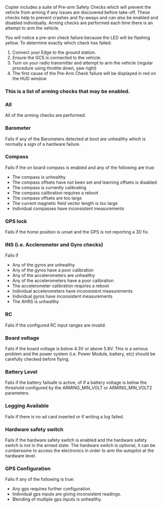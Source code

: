 Copter includes a suite of Pre-arm Safety Checks which will prevent the vehicle from arming if any issues are discovered
before take-off. These checks help to prevent crashes and fly-aways and can also be enabled and disabled individually.
Arming checks are performed each time there is an attempt to arm the vehicle.

You will notice a pre-arm check failure because the LED will be flashing yellow.
To determine exactly which check has failed:

1. Connect your Edge to the ground station.
2. Ensure the GCS is connected to the vehicle.
3. Turn on your radio transmitter and attempt to arm the vehicle (regular procedure using throttle down, yaw right)
4. The first cause of the Pre-Arm Check failure will be displayed in red on the HUD window


### This is a list of arming checks that may be enabled.


### All

All of the arming checks are performed.


### Barometer

Fails if any of the Barometers detected at boot are unhealthy which is normally a sign of a hardware failure.


### Compass

Fails if the on board compass is enabled and any of the following are true:

* The compass is unhealthy
* The compass offsets have not been set and learning offsets is disabled
* The compass is currently calibrating
* The compass calibration requires a reboot
* The compass offsets are too large
* The current magnetic field vector length is too large
* Individual compasses have inconsistent measurements


### GPS lock

Fails if the home position is unset and the GPS is not reporting a 3D fix.


### INS (i.e. Acclerometer and Gyro checks)

Fails if

* Any of the gyros are unhealthy
* Any of the gyros have a poor calibration
* Any of the accelerometers are unhealthy
* Any of the accelerometers have a poor calibration
* The accelerometer calibration requires a reboot
* Individual accelerometers have inconsistent measurements
* Individual gyros have inconsistent measurements
* The AHRS is unhealthy

### RC

Fails if the configured RC input ranges are invalid.


### Board voltage

Fails if the board voltage is below 4.3V or above 5.8V. This is a serious problem and the power system 
(i.e. Power Module, battery, etc) should be carefully checked before flying.

### Battery Level

Fails if the battery failsafe is active, of if a battery voltage is below the threshold configured by the
ARMING_MIN_VOLT or ARMING_MIN_VOLT2 parameters.


### Logging Available

Fails if there is no sd card inserted or if writing a log failed.


### Hardware safety switch

Fails if the hardware safety switch is enabled and the hardware safety switch is not in the armed state. The hardware
switch is optional, it can be cumbersome to access the electronics in order to arm the autopilot at the hardware level.


### GPS Configuration

Fails if any of the following is true:

* Any gps requires further configuration.
* Individual gps inputs are giving inconsistent readings.
* Blending of multiple gps inputs is unhealthy.
